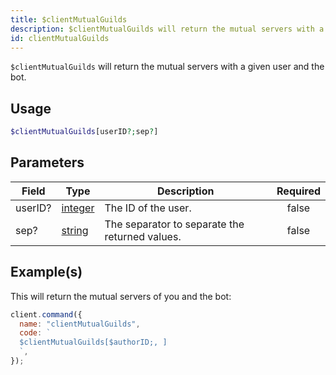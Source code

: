 ```yaml
---
title: $clientMutualGuilds
description: $clientMutualGuilds will return the mutual servers with a given user and the bot.
id: clientMutualGuilds
---
```


`$clientMutualGuilds` will return the mutual servers with a given user and the bot.

## Usage

```php
$clientMutualGuilds[userID?;sep?]
```

## Parameters

| Field   | Type                                                                                                | Description                                    | Required |
| ------- | --------------------------------------------------------------------------------------------------- | ---------------------------------------------- | :------: |
| userID? | [integer](https://developer.mozilla.org/en-US/docs/Web/JavaScript/Reference/Global_Objects/Integer) | The ID of the user.                            |  false   |
| sep?    | [string](https://developer.mozilla.org/en-US/docs/Web/JavaScript/Reference/Global_Objects/String)   | The separator to separate the returned values. |  false   |

## Example(s)

This will return the mutual servers of you and the bot:

```javascript
client.command({
  name: "clientMutualGuilds",
  code: `
  $clientMutualGuilds[$authorID;, ]
  `,
});
```
